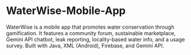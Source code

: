 # WaterWise-Mobile-App
WaterWise is a mobile app that promotes water conservation through gamification. It features a community forum, sustainable marketplace, Gemini API chatbot, leak reporting, locality-based water info, and a usage survey. Built with Java, XML (Android), Firebase, and Gemini API.
